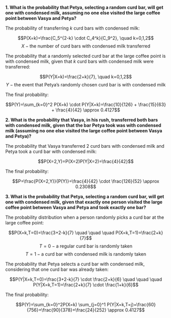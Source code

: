 **1. What is the probability that Petya, selecting a random curd bar, will get one with condensed milk, assuming no one else visited the large coffee point between Vasya and Petya?**

The probability of transferring $k$ curd bars with condensed milk:

$$P(X=k)=\frac{C_5^{2-k} \cdot C_4^k}{C_9^2}, \quad k=0,1,2$$
$$X-\text{the number of curd bars with condensed milk transferred}$$

The probability that a randomly selected curd bar at the large coffee point is with condensed milk, given that $k$ curd bars with condensed milk were transferred:

$$P(Y|X=k)=\frac{2+k}{7}, \quad k=0,1,2$$
$$Y-\text{the event that Petya's randomly chosen curd bar is with condensed milk}$$

The final probability:

$$P(Y)=\sum_{k=0}^2 P(X=k) \cdot P(Y|X=k)=\frac{10}{126} + \frac{15}{63} + \frac{4}{42} \approx 0.4127$$

**2. What is the probability that Vasya, in his rush, transferred both bars with condensed milk, given that the bar Petya took was with condensed milk (assuming no one else visited the large coffee point between Vasya and Petya)?**

The probability that Vasya transferred 2 curd bars with condensed milk and Petya took a curd bar with condensed milk:

$$P(X=2,Y)=P(X=2)P(Y|X=2)=\frac{4}{42}$$

The final probability:

$$P=\frac{P(X=2,Y)}{P(Y)}=\frac{4}{42} \cdot \frac{126}{52} \approx 0.2308$$

**3. What is the probability that Petya, selecting a random curd bar, will get one with condensed milk, given that exactly one person visited the large coffee point between Vasya and Petya and took exactly one bar?**

The probability distribution when a person randomly picks a curd bar at the large coffee point:

$$P(X=k,T=0)=\frac{3+2-k}{7} \quad \quad \quad P(X=k,T=1)=\frac{2+k}{7}$$
$$T=0-\text{a regular curd bar is randomly taken}$$
$$T=1-\text{a curd bar with condensed milk is randomly taken}$$

The probability that Petya selects a curd bar with condensed milk, considering that one curd bar was already taken:

$$P(Y|X=k,T=0)=\frac{3+2-k}{7} \cdot \frac{2+k}{6} \quad \quad \quad P(Y|X=k,T=1)=\frac{2+k}{7} \cdot \frac{1+k}{6}$$

The final probability:

$$P(Y)=\sum_{k=0}^2P(X=k) \sum_{j=0}^1 P(Y|X=k,T=j)=\frac{60}{756}+\frac{90}{378}+\frac{24}{252} \approx 0.4127$$

